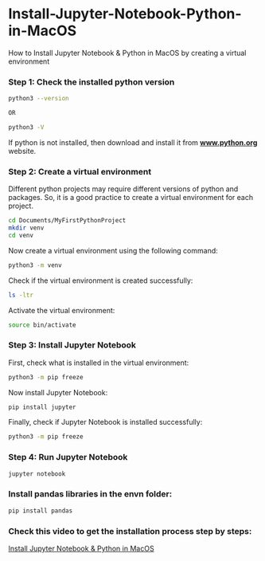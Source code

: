 # Install-Jupyter-Notebook-Python-in-MacOS
How to Install Jupyter Notebook &amp; Python in MacOS by creating a virtual environment

### Step 1: Check the installed python version
```bash 
python3 --version 

OR 

python3 -V
```
If python is not installed, then download and install it from <b>www.python.org</b> website.

### Step 2: Create a virtual environment
Different python projects may require different versions of python and packages. So, it is a good practice to create a virtual environment for each project. 

```bash 
cd Documents/MyFirstPythonProject
mkdir venv
cd venv
```
Now create a virtual environment using the following command:
```bash
python3 -m venv
```

Check if the virtual environment is created successfully:
```bash
ls -ltr
```

Activate the virtual environment:
```bash
source bin/activate
```

### Step 3: Install Jupyter Notebook

First, check what is installed in the virtual environment:
```bash
python3 -m pip freeze
```

Now install Jupyter Notebook:
```bash
pip install jupyter
```

Finally, check if Jupyter Notebook is installed successfully:
```bash
python3 -m pip freeze
```

### Step 4: Run Jupyter Notebook
```bash
jupyter notebook
```

### Install pandas libraries in the envn folder:
```bash
pip install pandas
```

### Check this video to get the installation process step by steps:

[Install Jupyter Notebook & Python in MacOS](https://www.youtube.com/watch?v=pkjtbnsX7Yw)
